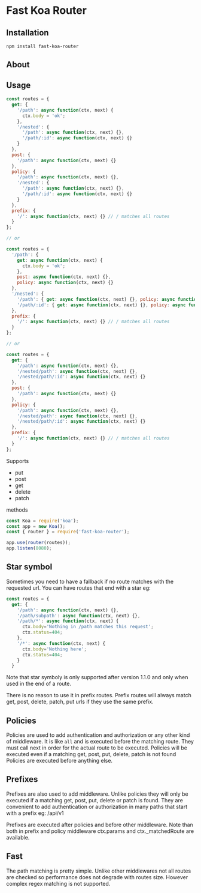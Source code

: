 # Fast Koa Router

## Installation

`npm install fast-koa-router`

## About

## Usage

```js
const routes = {
  get: {
    '/path': async function(ctx, next) {
      ctx.body = 'ok';
    },
    '/nested': {
      '/path': async function(ctx, next) {},
      '/path/:id': async function(ctx, next) {}
    }
  },
  post: {
    '/path': async function(ctx, next) {}
  },
  policy: {
    '/path': async function(ctx, next) {},
    '/nested': {
      '/path': async function(ctx, next) {},
      '/path/:id': async function(ctx, next) {}
    }
  },
  prefix: {
    '/': async function(ctx, next) {} // / matches all routes
  }
};

// or

const routes = {
  '/path': {
    get: async function(ctx, next) {
      ctx.body = 'ok';
    },
    post: async function(ctx, next) {},
    policy: async function(ctx, next) {}
  },
  '/nested': {
    '/path': { get: async function(ctx, next) {}, policy: async function(ctx, next) {} },
    '/path/:id': { get: async function(ctx, next) {}, policy: async function(ctx, next) {} }
  },
  prefix: {
    '/': async function(ctx, next) {} // / matches all routes
  }
};

// or

const routes = {
  get: {
    '/path': async function(ctx, next) {},
    '/nested/path': async function(ctx, next) {},
    '/nested/path/:id': async function(ctx, next) {}
  },
  post: {
    '/path': async function(ctx, next) {}
  },
  policy: {
    '/path': async function(ctx, next) {},
    '/nested/path': async function(ctx, next) {},
    '/nested/path/:id': async function(ctx, next) {}
  },
  prefix: {
    '/': async function(ctx, next) {} // / matches all routes
  }
};
```

Supports

- put
- post
- get
- delete
- patch

methods

```js
const Koa = require('koa');
const app = new Koa();
const { router } = require('fast-koa-router');

app.use(router(routes));
app.listen(8080);
```

## Star symbol

Sometimes you need to have a fallback if no route matches with the requested url. You can have routes that end with a star eg:

```js
const routes = {
  get: {
    '/path': async function(ctx, next) {},
    '/path/subpath': async function(ctx, next) {},
    '/path/*': async function(ctx, next) {
      ctx.body='Nothing in /path matches this request';
      ctx.status=404;
    },
    '/*': async function(ctx, next) {
      ctx.body='Nothing here';
      ctx.status=404;
    }
  }
```

Note that star symboly is only supported after version 1.1.0 and only when used in the end of a route.

There is no reason to use it in prefix routes. Prefix routes will always match get, post, delete, patch, put urls if they use the same prefix.

## Policies

Policies are used to add authentication and authorization or any other kind of middleware. It is like `all` and is executed before the matching route.
They must call next in order for the actual route to be executed.
Policies will be executed even if a matching get, post, put, delete, patch is not found
Policies are executed before anything else.

## Prefixes

Prefixes are also used to add middleware. Unlike policies they will only be executed if a matching
get, post, put, delete or patch is found. They are convenient to add authentication or authorization in many paths that start with a prefix eg: /api/v1

Prefixes are executed after policies and before other middleware.
Note than both in prefix and policy middleware ctx.params and ctx.\_matchedRoute are available.

## Fast

The path matching is pretty simple. Unlike other middlewares not all routes are checked so performance does not degrade with routes size.
However complex regex matching is not supported.
